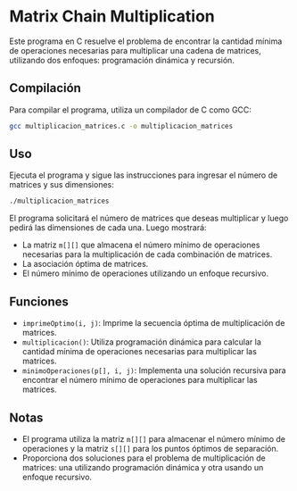 # Matrix Chain Multiplication

Este programa en C resuelve el problema de encontrar la cantidad mínima de operaciones necesarias para multiplicar una cadena de matrices, utilizando dos enfoques: programación dinámica y recursión.

## Compilación

Para compilar el programa, utiliza un compilador de C como GCC:

```bash
gcc multiplicacion_matrices.c -o multiplicacion_matrices
```

## Uso

Ejecuta el programa y sigue las instrucciones para ingresar el número de matrices y sus dimensiones:

```bash
./multiplicacion_matrices
```

El programa solicitará el número de matrices que deseas multiplicar y luego pedirá las dimensiones de cada una. Luego mostrará:

- La matriz `m[][]` que almacena el número mínimo de operaciones necesarias para la multiplicación de cada combinación de matrices.
- La asociación óptima de matrices.
- El número mínimo de operaciones utilizando un enfoque recursivo.

## Funciones

- `imprimeOptimo(i, j)`: Imprime la secuencia óptima de multiplicación de matrices.
- `multiplicacion()`: Utiliza programación dinámica para calcular la cantidad mínima de operaciones necesarias para multiplicar las matrices.
- `minimoOperaciones(p[], i, j)`: Implementa una solución recursiva para encontrar el número mínimo de operaciones para multiplicar las matrices.

## Notas

- El programa utiliza la matriz `m[][]` para almacenar el número mínimo de operaciones y la matriz `s[][]` para los puntos óptimos de separación.
- Proporciona dos soluciones para el problema de multiplicación de matrices: una utilizando programación dinámica y otra usando un enfoque recursivo.